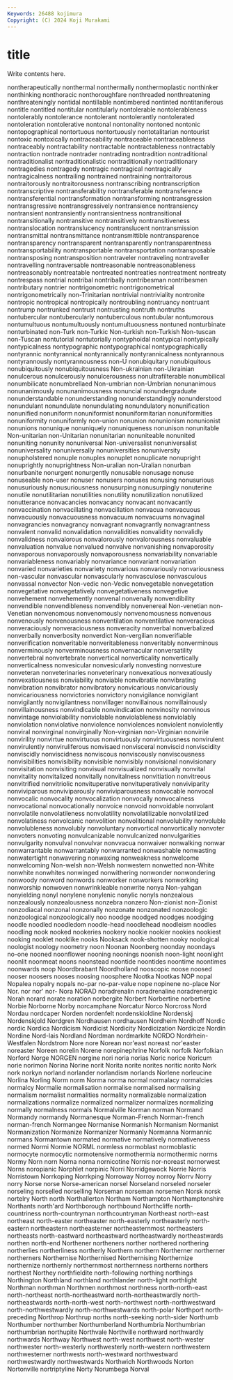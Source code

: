 ```yaml
---
Keywords: 26488 kojimura
Copyright: (C) 2024 Koji Murakami
---
```


# title

Write contents here.



 nontherapeutically nonthermal nonthermally nonthermoplastic nonthinker nonthinking nonthoracic nonthoroughfare
nonthreaded nonthreatening nonthreateningly nontidal nontillable nontimbered nontinted nontitaniferous nontitle nontitled
nontitular nontitularly nontolerable nontolerableness nontolerably nontolerance nontolerant nontolerantly nontolerated nontoleration
nontolerative nontonal nontonality nontoned nontonic nontopographical nontortuous nontortuously nontotalitarian nontourist
nontoxic nontoxically nontraceability nontraceable nontraceableness nontraceably nontractability nontractable nontractableness nontractably
nontraction nontrade nontrader nontrading nontradition nontraditional nontraditionalist nontraditionalistic nontraditionally nontraditionary
nontragedies nontragedy nontragic nontragical nontragically nontragicalness nontrailing nontrained nontraining nontraitorous
nontraitorously nontraitorousness nontranscribing nontranscription nontranscriptive nontransferability nontransferable nontransference nontransferential nontransformation
nontransforming nontransgression nontransgressive nontransgressively nontransience nontransiency nontransient nontransiently nontransientness nontransitional
nontransitionally nontransitive nontransitively nontransitiveness nontranslocation nontranslucency nontranslucent nontransmission nontransmittal nontransmittance
nontransmittible nontransparence nontransparency nontransparent nontransparently nontransparentness nontransportability nontransportable nontransportation nontransposable
nontransposing nontransposition nontraveler nontraveling nontraveller nontravelling nontraversable nontreasonable nontreasonableness nontreasonably
nontreatable nontreated nontreaties nontreatment nontreaty nontrespass nontrial nontribal nontribally nontribesman
nontribesmen nontributary nontrier nontrigonometric nontrigonometrical nontrigonometrically non-Trinitarian nontrivial nontriviality nontronite
nontropic nontropical nontropically nontroubling nontruancy nontruant nontrump nontrunked nontrust nontrusting
nontruth nontruths nontubercular nontubercularly nontuberculous nontubular nontumorous nontumultuous nontumultuously nontumultuousness
nontuned nonturbinate nonturbinated non-Turk non-Turkic Non-turkish non-Turkish Non-tuscan non-Tuscan nontutorial
nontutorially nontyphoidal nontypical nontypically nontypicalness nontypographic nontypographical nontypographically nontyrannic nontyrannical
nontyrannically nontyrannicalness nontyrannous nontyrannously nontyrannousness non-U nonubiquitary nonubiquitous nonubiquitously nonubiquitousness
Non-ukrainian non-Ukrainian nonulcerous nonulcerously nonulcerousness nonultrafilterable nonumbilical nonumbilicate nonumbrellaed Non-umbrian
non-Umbrian nonunanimous nonunanimously nonunanimousness nonuncial nonundergraduate nonunderstandable nonunderstanding nonunderstandingly nonunderstood
nonundulant nonundulate nonundulating nonundulatory nonunification nonunified nonuniform nonuniformist nonuniformitarian nonuniformities
nonuniformity nonuniformly non-union nonunion nonunionism nonunionist nonunions nonunique nonuniquely nonuniqueness
nonunison nonunitable Non-unitarian non-Unitarian nonunitarian nonuniteable nonunited nonuniting nonunity nonuniversal
Non-universalist nonuniversalist nonuniversality nonuniversally nonuniversities nonuniversity nonupholstered nonuple nonuples nonuplet
nonuplicate nonupright nonuprightly nonuprightness Non-uralian non-Uralian nonurban nonurbanite nonurgent nonurgently
nonusable nonusage nonuse nonuseable non-user nonuser nonusers nonuses nonusing nonusurious
nonusuriously nonusuriousness nonusurping nonusurpingly nonuterine nonutile nonutilitarian nonutilities nonutility nonutilization
nonutilized nonutterance nonvacancies nonvacancy nonvacant nonvacantly nonvaccination nonvacillating nonvacillation nonvacua
nonvacuous nonvacuously nonvacuousness nonvacuum nonvacuums nonvaginal nonvagrancies nonvagrancy nonvagrant nonvagrantly
nonvagrantness nonvalent nonvalid nonvalidation nonvalidities nonvalidity nonvalidly nonvalidness nonvalorous nonvalorously
nonvalorousness nonvaluable nonvaluation nonvalue nonvalued nonvalve nonvanishing nonvaporosity nonvaporous nonvaporously
nonvaporousness nonvariability nonvariable nonvariableness nonvariably nonvariance nonvariant nonvariation nonvaried nonvarieties
nonvariety nonvarious nonvariously nonvariousness non-vascular nonvascular nonvascularly nonvasculose nonvasculous nonvassal
nonvector Non-vedic non-Vedic nonvegetable nonvegetation nonvegetative nonvegetatively nonvegetativeness nonvegetive nonvehement
nonvehemently nonvenal nonvenally nonvendibility nonvendible nonvendibleness nonvendibly nonvenereal Non-venetian non-Venetian
nonvenomous nonvenomously nonvenomousness nonvenous nonvenously nonvenousness nonventilation nonventilative nonveracious nonveraciously
nonveraciousness nonveracity nonverbal nonverbalized nonverbally nonverbosity nonverdict Non-vergilian nonverifiable nonverification
nonveritable nonveritableness nonveritably nonverminous nonverminously nonverminousness nonvernacular nonversatility nonvertebral nonvertebrate
nonvertical nonverticality nonvertically nonverticalness nonvesicular nonvesicularly nonvesting nonvesture nonveteran nonveterinaries
nonveterinary nonvexatious nonvexatiously nonvexatiousness nonviability nonviable nonvibratile nonvibrating nonvibration nonvibrator
nonvibratory nonvicarious nonvicariously nonvicariousness nonvictories nonvictory nonvigilance nonvigilant nonvigilantly nonvigilantness
nonvillager nonvillainous nonvillainously nonvillainousness nonvindicable nonvindication nonvinosity nonvinous nonvintage nonviolability
nonviolable nonviolableness nonviolably nonviolation nonviolative nonviolence nonviolences nonviolent nonviolently nonviral
nonvirginal nonvirginally Non-virginian non-Virginian nonvirile nonvirility nonvirtue nonvirtuous nonvirtuously nonvirtuousness
nonvirulent nonvirulently nonviruliferous nonvisaed nonvisceral nonviscid nonviscidity nonviscidly nonviscidness nonviscous
nonviscously nonviscousness nonvisibilities nonvisibility nonvisible nonvisibly nonvisional nonvisionary nonvisitation nonvisiting
nonvisual nonvisualized nonvisually nonvital nonvitality nonvitalized nonvitally nonvitalness nonvitiation nonvitreous
nonvitrified nonvitriolic nonvituperative nonvituperatively nonviviparity nonviviparous nonviviparously nonviviparousness nonvocable nonvocal
nonvocalic nonvocality nonvocalization nonvocally nonvocalness nonvocational nonvocationally nonvoice nonvoid nonvoidable
nonvolant nonvolatile nonvolatileness nonvolatility nonvolatilizable nonvolatilized nonvolatiness nonvolcanic nonvolition nonvolitional
nonvolubility nonvoluble nonvolubleness nonvolubly nonvoluntary nonvortical nonvortically nonvoter nonvoters nonvoting
nonvulcanizable nonvulcanized nonvulgarities nonvulgarity nonvulval nonvulvar nonvvacua nonwaiver nonwalking nonwar
nonwarrantable nonwarrantably nonwarranted nonwashable nonwasting nonwatertight nonwavering nonwaxing nonweakness nonwelcome
nonwelcoming Non-welsh non-Welsh nonwestern nonwetted non-White nonwhite nonwhites nonwinged nonwithering
nonwonder nonwondering nonwoody nonword nonwords nonworker nonworkers nonworking nonworship nonwoven
nonwrinkleable nonwrite nonya Non-yahgan nonyielding nonyl nonylene nonylenic nonylic nonyls
nonzealous nonzealously nonzealousness nonzebra nonzero Non-zionist non-Zionist nonzodiacal nonzonal nonzonally
nonzonate nonzonated nonzoologic nonzoological nonzoologically noo noodge noodged noodges noodging
noodle noodled noodledom noodle-head noodlehead noodleism noodles noodling nook nooked
nookeries nookery nookie nookier nookies nookiest nooking nooklet nooklike nooks
Nooksack nook-shotten nooky noological noologist noology noometry noon Noonan Noonberg
noonday noondays no-one nooned noonflower nooning noonings noonish noon-light noonlight
noonlit noonmeat noons noonstead noontide noontides noontime noontimes noonwards noop
Noordbrabant Noordholland nooscopic noose noosed nooser noosers nooses noosing noosphere
Nootka Nootkas NOP nopal Nopalea nopalry nopals no-par no-par-value nope
nopinene no-place Nor Nor. nor nor' nor- Nora NORAD noradrenalin
noradrenaline noradrenergic Norah norard norate noration norbergite Norbert Norbertine norbertine
Norbie Norborne Norby norcamphane Norcatur Norco Norcross Nord Nordau nordcaper
Norden nordenfelt nordenskioldine Nordenskj Nordenskjold Nordgren Nordhausen nordhausen Nordheim Nordhoff
Nordic nordic Nordica Nordicism Nordicist Nordicity Nordicization Nordicize Nordin Nordine
Nord-lais Nordland Nordman nordmarkite NORDO Nordrhein-Westfalen Nordstrom Nore nore Norean
nor'east noreast nor'easter noreaster Noreen norelin Norene norepinephrine Norfolk norfolk
Norfolkian Norford Norge NORGEN norgine nori noria norias Noric norice
Noricum norie norimon Norina Norine norit Norita norite norites noritic
norito Nork nork norkyn norland norlander norlandism norlands Norlene norleucine
Norlina Norling Norm norm Norma norma normal normalacy normalcies normalcy
Normalie normalisation normalise normalised normalising normalism normalist normalities normality normalizable
normalization normalizations normalize normalized normalizer normalizes normalizing normally normalness normals
Normalville Norman norman Normand Normandy normandy Normanesque Norman-French Norman-french norman-french
Normangee Normanise Normanish Normanism Normanist Normanization Normanize Normanizer Normanly Normanna
Normannic normans Normantown normated normative normatively normativeness normed Normi Normie
NORML normless normoblast normoblastic normocyte normocytic normotensive normothermia normothermic norms
Normy Norn norn Norna norna nornicotine Nornis nor-noreast nornorwest Norns
noropianic Norphlet norpinic Norri Norridgewock Norrie Norris Norristown Norrkoping Norrkping
Norroway Norroy norroy Norrv Norry norry Norse norse Norse-american norsel
Norseland norseled norseler norseling norselled norselling Norseman norseman norsemen Norsk
norsk nortelry North north Northallerton Northam Northampton Northamptonshire Northants north'ard
Northborough northbound Northcliffe north-countriness north-countryman northcountryman Northeast north-east northeast north-easter
northeaster north-easterly northeasterly north-eastern northeastern northeasterner northeasternmost northeasters northeasts north-eastward
northeastward northeastwardly northeastwards northen north-end Northener northeners norther northered northering
northerlies northerliness northerly Northern northern Northerner northerner northerners Northernise Northernised
Northernising Northernize northernize northernly northernmost northernness northerns northers northest Northey
northfieldite north-following northing northings Northington Northland northland northlander north-light northlight
Northman northman Northmen northmost northness north-north-east north-northeast north-northeastward north-northeastwardly north-northeastwards
north-north-west north-northwest north-northwestward north-northwestwardly north-northwestwards north-polar Northport north-preceding Northrop Northrup
norths north-seeking north-sider Northumb Northumber northumber Northumberland Northumbria Northumbrian northumbrian
northupite Northvale Northville northward northwardly northwards Northway Northwest north-west northwest
north-wester northwester north-westerly northwesterly north-western northwestern northwesterner northwests north-westward northwestward
northwestwardly northwestwards Northwich Northwoods Norton Nortonville nortriptyline Norty Norumbega Norval

